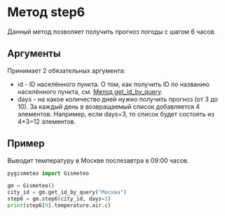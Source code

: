# Метод step6

Данный метод позволяет получить прогноз погоды с шагом 6 часов.

## Аргументы

Принимает 2 обязательных аргумента:

- id - ID населённого пункта. О том, как получить ID по названию населённого пункта, см. [Метод get_id_by_query](get_id_by_query.md).
- days - на какое количество дней нужно получить прогноз (от 3 до 10). За каждый день в возвращаемый список добавляется 4 элементов. Например, если days=3, то список будет состоять из 4\*3=12 элементов.

## Пример

Выводит температуру в Москве послезавтра в 09:00 часов.

```python
pygismeteo import Gismeteo

gm = Gismeteo()
city_id = gm.get_id_by_query("Москва")
step6 = gm.step6(city_id, days=3)
print(step6[9].temperature.air.c)
```
